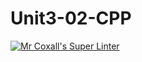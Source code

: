# Unit3-02-CPP
[![Mr Coxall's Super Linter](https://github.com/ICS3U-Programming-VanN/Unit3-02-CPP/workflows/Mr%20Coxall's%20Super%20Linter/badge.svg)](https://github.com/ICS3U-Programming-VanN/Unit3-02-CPP/actions/)